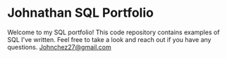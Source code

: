 # Johnathan SQL Portfolio

Welcome to my SQL portfolio! This code repository contains examples of SQL I've written. Feel free to take a look and reach out if you have any questions.
Johnchez27@gmail.com
